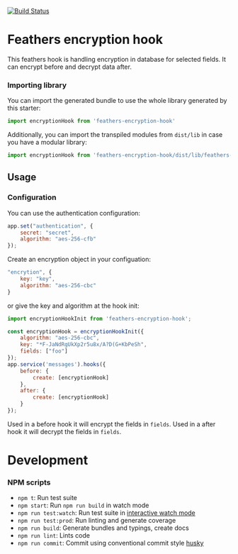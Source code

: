 [![Build Status](https://app.travis-ci.com/ydeshayes/feathers-encryption-hook.svg?branch=main)](https://app.travis-ci.com/ydeshayes/feathers-encryption-hook)
# Feathers encryption hook

This feathers hook is handling encryption in database for selected fields. It can encrypt before and decrypt data after.

### Importing library

You can import the generated bundle to use the whole library generated by this starter:

```javascript
import encryptionHook from 'feathers-encryption-hook'
```

Additionally, you can import the transpiled modules from `dist/lib` in case you have a modular library:

```javascript
import encryptionHook from 'feathers-encryption-hook/dist/lib/feathers-hook-encrypt'
```

## Usage

### Configuration

You can use the authentication configuration:

```js
app.set("authentication", {
    secret: "secret",
    algorithm: "aes-256-cfb"
});
```

Create an encryption object in your configuation:

```js
"encrytion", {
    key: "key",
    algorithm: "aes-256-cbc"
}
```

 or give the key and algorithm at the hook init:
```js
import encryptionHookInit from 'feathers-encryption-hook';

const encryptionHook = encryptionHookInit({
    algorithm: "aes-256-cbc",
    key: "*F-JaNdRgUkXp2r5u8x/A?D(G+KbPeSh",
    fields: ["foo"]
});
app.service('messages').hooks({
    before: {
        create: [encryptionHook]
    },
    after: {
        create: [encryptionHook]
    }
});
```

Used in a before hook it will encrypt the fields in `fields`.
Used in a after hook it will decrypt the fields in `fields`.
# Development

### NPM scripts

 - `npm t`: Run test suite
 - `npm start`: Run `npm run build` in watch mode
 - `npm run test:watch`: Run test suite in [interactive watch mode](http://facebook.github.io/jest/docs/cli.html#watch)
 - `npm run test:prod`: Run linting and generate coverage
 - `npm run build`: Generate bundles and typings, create docs
 - `npm run lint`: Lints code
 - `npm run commit`: Commit using conventional commit style [husky](https://github.com/typicode/husky)
